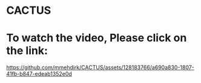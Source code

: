 # CACTUS

# To watch the video, Please click on the link:


https://github.com/mmehdirk/CACTUS/assets/128183766/a690a830-1807-41fb-b847-edeab1352e0d






